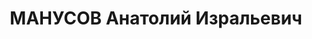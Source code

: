 ---
title: МАНУСОВ Анатолий Изральевич
description: народився 1905 у м. Павлоград Павлоградського пов. Катеринославської
  губ. Єврей, із службовців, освіта початкова, у 1928—1937 рр. член ВКП(б). Проживав
  у сел. Лозова Лозівського р-ну Харківської обл. Директор елеватора «Заготзерно».
  Заарештований _03.10.1937_ р. як член антирад. шкідницької організації (статті 54-7,
  54-11 КК УРСР) і військовою колегією Верховного Суду СРСР _07.12.1937_ р. (статті
  54-7, 54-8, 54-11 КК УРСР) засуджений до розстрілу з конфіскацією особистого майна.
  Розстріляний _08.12.1937_ р. у Харкові. Реабілітований _31.10.1957_ р.
---